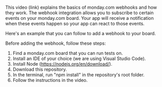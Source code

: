 This video (link) explains the basics of monday.com webhooks and how they work. The webhook integration allows you to subscribe to certain events on your monday.com board. Your app will receive a notification when these events happen so your app can react to those events.

Here's an example that you can follow to add a webhook to your board.

Before adding the webhook, follow these steps:

1. Find a monday.com board that you can run tests on.
2. Install an IDE of your choice (we are using Visual Studio Code).
3. Install Node (https://nodejs.org/en/download/).
4. Download this repository.
5. In the terminal, run "npm install" in the repository's root folder.
6. Follow the instructions in the video.
